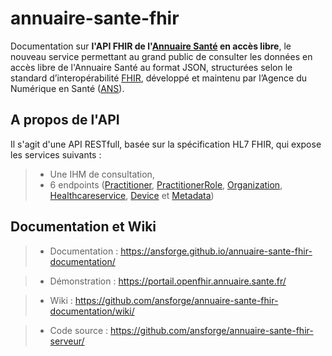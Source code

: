 # annuaire-sante-fhir 

Documentation sur <B>l'API FHIR de l'[Annuaire Santé](https://esante.gouv.fr/produits-services/annuaire-sante) en accès libre</B>, le nouveau service permettant au grand public de consulter les données en accès libre de l'Annuaire Santé au format JSON, structurées selon le standard d’interopérabilité [FHIR](https://www.hl7.org/fhir/), développé et maintenu par l’Agence du Numérique en Santé ([ANS](https://esante.gouv.fr/)).

## A propos de l'API
Il s'agit d'une API RESTfull, basée sur la spécification HL7 FHIR, qui expose les services suivants : 
> - Une IHM de consultation, 
> - 6 endpoints ([Practitioner](https://www.hl7.org/fhir/practitioner.html), [PractitionerRole](https://hl7.org/fhir/practitionerrole.html), [Organization](https://hl7.org/fhir/organization.html), [Healthcareservice](https://hl7.org/fhir/Healthcareservice.html), [Device](https://hl7.org/fhir/device.html) et [Metadata](https://www.hl7.org/fhir/capabilitystatement.html))

## Documentation et Wiki
> - Documentation : https://ansforge.github.io/annuaire-sante-fhir-documentation/

> - Démonstration : https://portail.openfhir.annuaire.sante.fr/

> - Wiki : https://github.com/ansforge/annuaire-sante-fhir-documentation/wiki/

> - Code source : https://github.com/ansforge/annuaire-sante-fhir-serveur/
